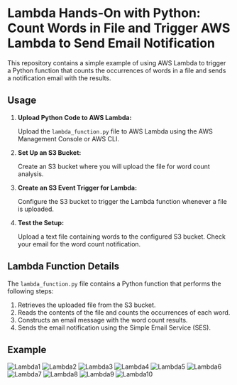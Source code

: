 # Lambda Hands-On with Python: Count Words in File and Trigger AWS Lambda to Send Email Notification

This repository contains a simple example of using AWS Lambda to trigger a Python function that counts the occurrences of words in a file and sends a notification email with the results.

## Usage

1. **Upload Python Code to AWS Lambda:**

    Upload the `lambda_function.py` file to AWS Lambda using the AWS Management Console or AWS CLI.

2. **Set Up an S3 Bucket:**

    Create an S3 bucket where you will upload the file for word count analysis.

3. **Create an S3 Event Trigger for Lambda:**

    Configure the S3 bucket to trigger the Lambda function whenever a file is uploaded.

4. **Test the Setup:**

    Upload a text file containing words to the configured S3 bucket. Check your email for the word count notification.

## Lambda Function Details

The `lambda_function.py` file contains a Python function that performs the following steps:

1. Retrieves the uploaded file from the S3 bucket.
2. Reads the contents of the file and counts the occurrences of each word.
3. Constructs an email message with the word count results.
4. Sends the email notification using the Simple Email Service (SES).

## Example

![Lambda1](https://github.com/Rawipat40/aws_restart-Lambda/assets/141838218/0779459f-ea8f-4b6e-ab34-567d31b3a878)
![Lambda2](https://github.com/Rawipat40/aws_restart-Lambda/assets/141838218/ff13cb6e-d44a-4ceb-a780-c3f1c1a13d43)
![Lambda3](https://github.com/Rawipat40/aws_restart-Lambda/assets/141838218/30d7643c-bbaf-4862-9263-5087d5a49d51)
![Lambda4](https://github.com/Rawipat40/aws_restart-Lambda/assets/141838218/ed7a1ae9-d4bb-4579-87a1-f6afb051439f)
![Lambda5](https://github.com/Rawipat40/aws_restart-Lambda/assets/141838218/6e8cac8a-15eb-4308-9061-66089d3ad7ed)
![Lambda6](https://github.com/Rawipat40/aws_restart-Lambda/assets/141838218/558b678b-08ad-4ec9-b802-48b2d42e3051)
![Lambda7](https://github.com/Rawipat40/aws_restart-Lambda/assets/141838218/012e7355-209f-4b3d-962b-b02d3be4b16e)
![Lambda8](https://github.com/Rawipat40/aws_restart-Lambda/assets/141838218/e4354b56-6d80-4f26-9a8f-d11e27d11cc6)
![Lambda9](https://github.com/Rawipat40/aws_restart-Lambda/assets/141838218/64c636aa-0b5f-408b-a50c-86e63f660f20)
![Lambda10](https://github.com/Rawipat40/aws_restart-Lambda/assets/141838218/07da6689-cadf-4671-823f-3946c76d9fc5)

